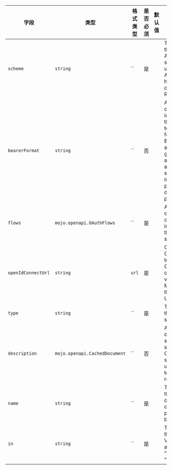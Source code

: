 | 字段 | 类型 | 格式类型 | 是否必须 | 默认值 | 说明 |
|---|---|---|---|---|---|
| `scheme` | `string` | `` | 是 |  | The name of the HTTP Authorization scheme to be used in the Authorization header as defined in RFC7235. |
| `bearerFormat` | `string` | `` | 否 |  | A hint to the client to identify how the bearer token is formatted. Bearer tokens are usually generated by an authorization server, so this information is primarily for documentation purposes. |
| `flows` | `mojo.openapi.OAuthFlows` | `` | 是 |  | An object containing configuration information for the flow types supported. |
| `openIdConnectUrl` | `string` | `url` | 是 |  | OpenId Connect URL to discover OAuth2 configuration values. This MUST be in the form of a URL. |
| `type` | `string` | `` | 是 |  | The type of the security scheme. |
| `description` | `mojo.openapi.CachedDocument` | `` | 否 |  | A short description for security scheme. CommonMark syntax MAY be used for rich text representation. |
| `name` | `string` | `` | 是 |  | The name of the header, query or cookie parameter to be used. |
| `in` | `string` | `` | 是 |  | The location of the API key. Valid values are "query", "header" or "cookie". |
